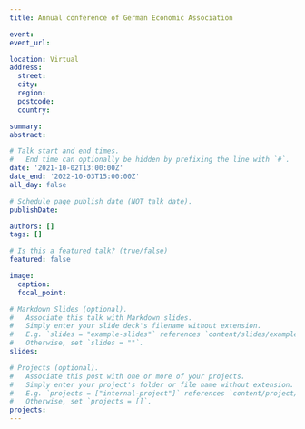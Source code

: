 ```yaml
---
title: Annual conference of German Economic Association

event: 
event_url: 

location: Virtual
address:
  street:
  city: 
  region: 
  postcode: 
  country: 

summary:
abstract: 

# Talk start and end times.
#   End time can optionally be hidden by prefixing the line with `#`.
date: '2021-10-02T13:00:00Z'
date_end: '2022-10-03T15:00:00Z'
all_day: false

# Schedule page publish date (NOT talk date).
publishDate:

authors: []
tags: []

# Is this a featured talk? (true/false)
featured: false

image:
  caption:
  focal_point:

# Markdown Slides (optional).
#   Associate this talk with Markdown slides.
#   Simply enter your slide deck's filename without extension.
#   E.g. `slides = "example-slides"` references `content/slides/example-slides.md`.
#   Otherwise, set `slides = ""`.
slides:

# Projects (optional).
#   Associate this post with one or more of your projects.
#   Simply enter your project's folder or file name without extension.
#   E.g. `projects = ["internal-project"]` references `content/project/deep-learning/index.md`.
#   Otherwise, set `projects = []`.
projects:
---
```

